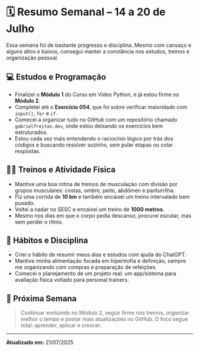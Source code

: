 
# 🗓️ Resumo Semanal – 14 a 20 de Julho

Essa semana foi de bastante progresso e disciplina. Mesmo com cansaço e alguns altos e baixos, consegui manter a constância nos estudos, treinos e organização pessoal.

## 💻 Estudos e Programação

- Finalizei o **Módulo 1** do Curso em Vídeo Python, e já estou firme no **Módulo 2**.
- Completei até o **Exercício 054**, que foi sobre verificar maioridade com `input()`, `for` e `if`.
- Comecei a organizar tudo no GitHub com um repositório chamado `gabrielfreitas.dev`, onde estou deixando os exercícios bem estruturados.
- Estou cada vez mais entendendo o raciocínio lógico por trás dos códigos e buscando resolver sozinho, sem pular etapas ou colar respostas.

## 🏋️‍♂️ Treinos e Atividade Física

- Mantive uma boa rotina de treinos de musculação com divisão por grupos musculares: costas, ombro, peito, abdômen e panturrilha.
- Fiz uma corrida de **10 km** e também encaixei um treino intervalado bem puxado.
- Voltei a nadar no SESC e encaixei um treino de **1000 metros**.
- Mesmo nos dias em que o corpo pedia descanso, procurei escutar, mas sem perder o ritmo.

## 🧠 Hábitos e Disciplina

- Criei o hábito de resumir meus dias e estudos com ajuda do ChatGPT.
- Mantive minha alimentação focada em hipertrofia e definição, sempre me organizando com compras e preparação de refeições.
- Comecei o planejamento de um projeto real: um app/sistema para avaliação física voltado para personal trainers.

## 🎯 Próxima Semana

> Continuar evoluindo no Módulo 2, seguir firme nos treinos, organizar melhor o tempo e postar mais atualizações no GitHub. O foco segue total: aprender, aplicar e crescer.

---

**Atualizado em:** 21/07/2025
